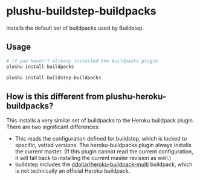 # plushu-buildstep-buildpacks

Installs the default set of buildpacks used by Buildstep.

## Usage

```bash
# if you haven't already installed the buildpacks plugin
plushu install buildpacks

plushu install buildstep-buildpacks
```

## How is this different from plushu-heroku-buildpacks?

This installs a very similar set of buildpacks to the Heroku buildpack plugin.
There are two significant differences:

- This reads the configuration defined for buildstep, which is locked to
  specific, vetted versions. The heroku-buildpacks plugin always installs the
  current master. (If this plugin cannot read the current configuration, it
  will fall back to installing the current master revision as well.)
- buildstep includes the [ddollar/heroku-buildpack-multi][] buildpack, which
  is not technically an official Heroku buildpack.

[ddollar/heroku-buildpack-multi]: https://github.com/ddollar/heroku-buildpack-multi
